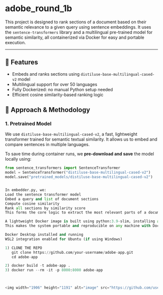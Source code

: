 # adobe_round_1b

This project is designed to rank sections of a document based on their semantic relevance to a given query using sentence embeddings. It uses the `sentence-transformers` library and a multilingual pre-trained model for semantic similarity, all containerized via Docker for easy and portable execution.

---

## 🚀 Features

- Embeds and ranks sections using `distiluse-base-multilingual-cased-v2` model
- Multilingual support for over 50 languages
- Fully Dockerized: no manual Python setup needed
- Efficient cosine similarity-based ranking logic

## 🧠 Approach & Methodology

### 1. Pretrained Model

We use `distiluse-base-multilingual-cased-v2`, a fast, lightweight transformer trained for semantic textual similarity. It allows us to embed and compare sentences in multiple languages.

To save time during container runs, we **pre-download and save** the model locally using:

```python
from sentence_transformers import SentenceTransformer
model = SentenceTransformer("distiluse-base-multilingual-cased-v2")
model.save("pretrained_models/distiluse-base-multilingual-cased-v2")


In embedder.py, we:
Load the sentence transformer model
Embed a query and list of document sections
Compute cosine similarity
Rank all sections by similarity score
This forms the core logic to extract the most relevant parts of a document.

A lightweight Docker image is built using python:3.9-slim, installing all dependencies and including the pre-saved model to ensure fast startup.
This makes the system portable and reproducible on any machine with Docker.

Docker Desktop installed and running
WSL2 integration enabled for Ubuntu (if using Windows)

1) CLONE THE REPO 
   git clone https://github.com/your-username/adobe-app.git
   cd adobe-app

2) docker build -t adobe-app .
3) docker run --rm -it -p 8000:8000 adobe-app


                                                                                              OUTPUT JSON
<img width="1906" height="1191" alt="image" src="https://github.com/user-attachments/assets/19b80824-b374-4e15-a456-aa23287f5eec" />


